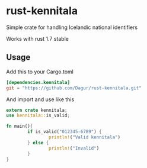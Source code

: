 rust-kennitala
==============

Simple crate for handling Icelandic national identifiers

Works with rust 1.7 stable


##  Usage

Add this to your Cargo.toml


```toml
[dependencies.kennitala]
git = "https://github.com/Dagur/rust-kennitala.git"
```
And import and use like this

```rust
extern crate kennitala;
use kennitala::is_valid;

fn main(){
        if is_valid("012345-6789") {
                println!("Valid kennitala")
        } else {
                println!("Invalid")
        }
}
```
